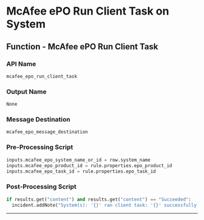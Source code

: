 <!--
    DO NOT MANUALLY EDIT THIS FILE
    THIS FILE IS AUTOMATICALLY GENERATED WITH resilient-sdk codegen
    Generated with resilient-sdk v50.0.151
-->

# McAfee ePO Run Client Task on System

## Function - McAfee ePO Run Client Task

### API Name
`mcafee_epo_run_client_task`

### Output Name
`None`

### Message Destination
`mcafee_epo_message_destination`

### Pre-Processing Script
```python
inputs.mcafee_epo_system_name_or_id = row.system_name
inputs.mcafee_epo_product_id = rule.properties.epo_product_id
inputs.mcafee_epo_task_id = rule.properties.epo_task_id
```

### Post-Processing Script
```python
if results.get("content") and results.get("content") == "Succeeded":
  incident.addNote("System(s): '{}' ran client task: '{}' successfully.".format(row.system_name, rule.properties.epo_task_id))
```

---

